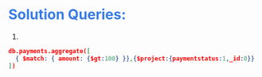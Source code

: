 <h1 style="color:#397ce7">Solution Queries:</h1>

1.

```json
db.payments.aggregate([
  { $match: { amount: {$gt:100} }},{$project:{paymentstatus:1,_id:0}}
])

```
